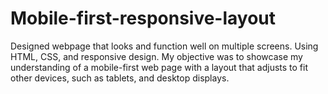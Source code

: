 # Mobile-first-responsive-layout

Designed webpage that looks and function well on multiple screens. Using HTML, CSS, and responsive design. My objective was to showcase my understanding of a mobile-first web page with a layout that adjusts to fit other devices, such as tablets, and desktop displays.
